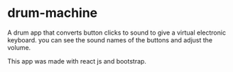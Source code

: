 # drum-machine

A drum app that converts button clicks to sound to give a virtual electronic keyboard.
you can see the sound names of the buttons and adjust the volume.

This app was made with react js and bootstrap.
